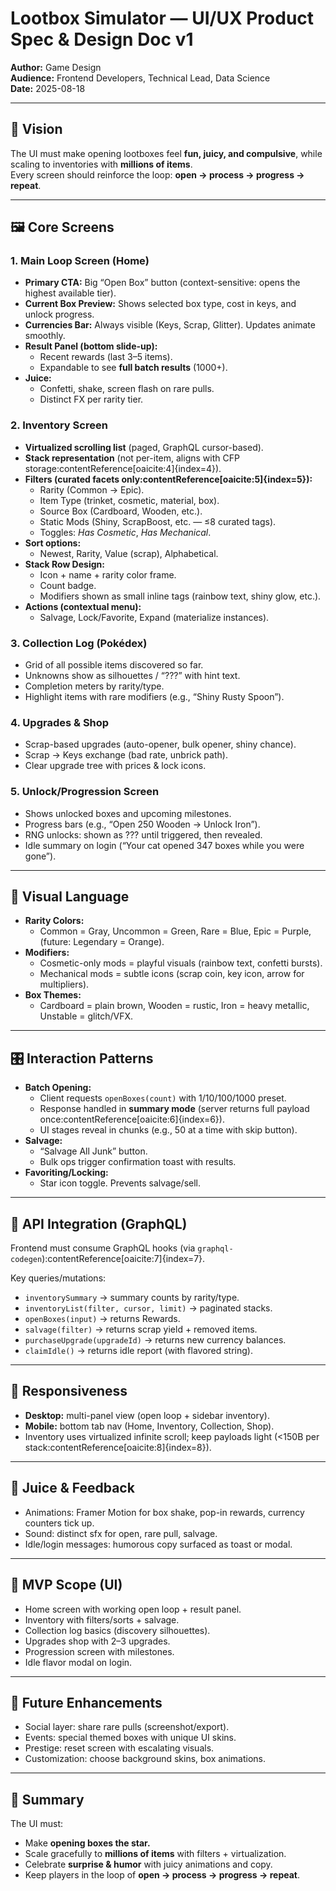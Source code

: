 # Lootbox Simulator — UI/UX Product Spec & Design Doc v1

**Author:** Game Design  
**Audience:** Frontend Developers, Technical Lead, Data Science  
**Date:** 2025-08-18

---

## 🎯 Vision

The UI must make opening lootboxes feel **fun, juicy, and compulsive**, while scaling to inventories with **millions of items**.  
Every screen should reinforce the loop: **open → process → progress → repeat**.

---

## 🖼️ Core Screens

### 1. **Main Loop Screen (Home)**

- **Primary CTA:** Big “Open Box” button (context-sensitive: opens the highest available tier).
- **Current Box Preview:** Shows selected box type, cost in keys, and unlock progress.
- **Currencies Bar:** Always visible (Keys, Scrap, Glitter). Updates animate smoothly.
- **Result Panel (bottom slide-up):**
  - Recent rewards (last 3–5 items).
  - Expandable to see **full batch results** (1000+).
- **Juice:**
  - Confetti, shake, screen flash on rare pulls.
  - Distinct FX per rarity tier.

### 2. **Inventory Screen**

- **Virtualized scrolling list** (paged, GraphQL cursor-based).
- **Stack representation** (not per-item, aligns with CFP storage:contentReference[oaicite:4]{index=4}).
- **Filters (curated facets only:contentReference[oaicite:5]{index=5}):**
  - Rarity (Common → Epic).
  - Item Type (trinket, cosmetic, material, box).
  - Source Box (Cardboard, Wooden, etc.).
  - Static Mods (Shiny, ScrapBoost, etc. — ≤8 curated tags).
  - Toggles: _Has Cosmetic_, _Has Mechanical_.
- **Sort options:**
  - Newest, Rarity, Value (scrap), Alphabetical.
- **Stack Row Design:**
  - Icon + name + rarity color frame.
  - Count badge.
  - Modifiers shown as small inline tags (rainbow text, shiny glow, etc.).
- **Actions (contextual menu):**
  - Salvage, Lock/Favorite, Expand (materialize instances).

### 3. **Collection Log (Pokédex)**

- Grid of all possible items discovered so far.
- Unknowns show as silhouettes / “???” with hint text.
- Completion meters by rarity/type.
- Highlight items with rare modifiers (e.g., “Shiny Rusty Spoon”).

### 4. **Upgrades & Shop**

- Scrap-based upgrades (auto-opener, bulk opener, shiny chance).
- Scrap → Keys exchange (bad rate, unbrick path).
- Clear upgrade tree with prices & lock icons.

### 5. **Unlock/Progression Screen**

- Shows unlocked boxes and upcoming milestones.
- Progress bars (e.g., “Open 250 Wooden → Unlock Iron”).
- RNG unlocks: shown as ??? until triggered, then revealed.
- Idle summary on login (“Your cat opened 347 boxes while you were gone”).

---

## 🎨 Visual Language

- **Rarity Colors:**
  - Common = Gray, Uncommon = Green, Rare = Blue, Epic = Purple, (future: Legendary = Orange).
- **Modifiers:**
  - Cosmetic-only mods = playful visuals (rainbow text, confetti bursts).
  - Mechanical mods = subtle icons (scrap coin, key icon, arrow for multipliers).
- **Box Themes:**
  - Cardboard = plain brown, Wooden = rustic, Iron = heavy metallic, Unstable = glitch/VFX.

---

## 🎛️ Interaction Patterns

- **Batch Opening:**
  - Client requests `openBoxes(count)` with 1/10/100/1000 preset.
  - Response handled in **summary mode** (server returns full payload once:contentReference[oaicite:6]{index=6}).
  - UI stages reveal in chunks (e.g., 50 at a time with skip button).
- **Salvage:**
  - “Salvage All Junk” button.
  - Bulk ops trigger confirmation toast with results.
- **Favoriting/Locking:**
  - Star icon toggle. Prevents salvage/sell.

---

## 📡 API Integration (GraphQL)

Frontend must consume GraphQL hooks (via `graphql-codegen`):contentReference[oaicite:7]{index=7}.

Key queries/mutations:

- `inventorySummary` → summary counts by rarity/type.
- `inventoryList(filter, cursor, limit)` → paginated stacks.
- `openBoxes(input)` → returns Rewards.
- `salvage(filter)` → returns scrap yield + removed items.
- `purchaseUpgrade(upgradeId)` → returns new currency balances.
- `claimIdle()` → returns idle report (with flavored string).

---

## 📱 Responsiveness

- **Desktop:** multi-panel view (open loop + sidebar inventory).
- **Mobile:** bottom tab nav (Home, Inventory, Collection, Shop).
- Inventory uses virtualized infinite scroll; keep payloads light (<150B per stack:contentReference[oaicite:8]{index=8}).

---

## 🧃 Juice & Feedback

- Animations: Framer Motion for box shake, pop-in rewards, currency counters tick up.
- Sound: distinct sfx for open, rare pull, salvage.
- Idle/login messages: humorous copy surfaced as toast or modal.

---

## 🧭 MVP Scope (UI)

- Home screen with working open loop + result panel.
- Inventory with filters/sorts + salvage.
- Collection log basics (discovery silhouettes).
- Upgrades shop with 2–3 upgrades.
- Progression screen with milestones.
- Idle flavor modal on login.

---

## 🔮 Future Enhancements

- Social layer: share rare pulls (screenshot/export).
- Events: special themed boxes with unique UI skins.
- Prestige: reset screen with escalating visuals.
- Customization: choose background skins, box animations.

---

## 📌 Summary

The UI must:

- Make **opening boxes the star.**
- Scale gracefully to **millions of items** with filters + virtualization.
- Celebrate **surprise & humor** with juicy animations and copy.
- Keep players in the loop of **open → process → progress → repeat**.
